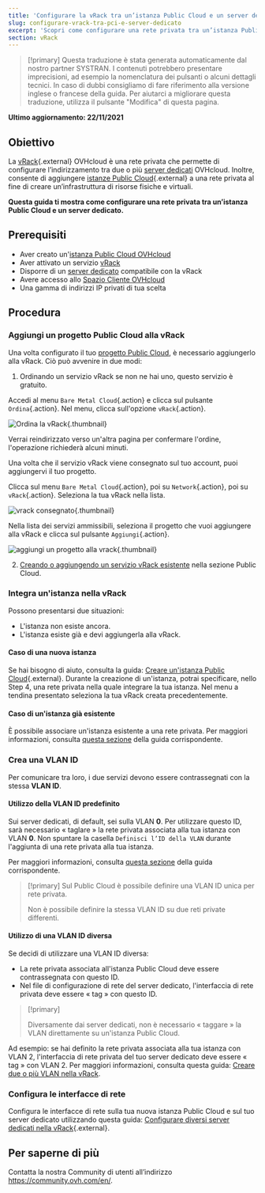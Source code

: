 ```yaml
---
title: 'Configurare la vRack tra un’istanza Public Cloud e un server dedicato'
slug: configurare-vrack-tra-pci-e-server-dedicato
excerpt: 'Scopri come configurare una rete privata tra un’istanza Public Cloud e un server dedicato'
section: vRack
---
```


> [!primary]
> Questa traduzione è stata generata automaticamente dal nostro partner SYSTRAN. I contenuti potrebbero presentare imprecisioni, ad esempio la nomenclatura dei pulsanti o alcuni dettagli tecnici. In caso di dubbi consigliamo di fare riferimento alla versione inglese o francese della guida. Per aiutarci a migliorare questa traduzione, utilizza il pulsante "Modifica" di questa pagina.
>

**Ultimo aggiornamento: 22/11/2021**

## Obiettivo

La [vRack](https://www.ovh.it/soluzioni/vrack/){.external} OVHcloud è una rete privata che permette di configurare l’indirizzamento tra due o più [server dedicati](https://www.ovhcloud.com/it/bare-metal/) OVHcloud. Inoltre, consente di aggiungere [istanze Public Cloud](https://www.ovhcloud.com/it/public-cloud/){.external} a una rete privata al fine di creare un’infrastruttura di risorse fisiche e virtuali.

**Questa guida ti mostra come configurare una rete privata tra un’istanza Public Cloud e un server dedicato.**


## Prerequisiti

* Aver creato un'[istanza Public Cloud OVHcloud](https://docs.ovh.com/it/public-cloud/primi-passi-public-cloud/)
* Aver attivato un servizio [vRack](https://www.ovh.it/soluzioni/vrack/)
* Disporre di un [server dedicato](https://www.ovhcloud.com/it/bare-metal/) compatibile con la vRack
* Avere accesso allo [Spazio Cliente OVHcloud](	https://www.ovh.com/auth/?action=gotomanager&from=https://www.ovh.it/&ovhSubsidiary=it)
* Una gamma di indirizzi IP privati di tua scelta


## Procedura

### Aggiungi un progetto Public Cloud alla vRack

Una volta configurato il tuo [progetto Public Cloud](https://docs.ovh.com/it/public-cloud/crea_il_primo_progetto_public_cloud/), è necessario aggiungerlo alla vRack. Ciò può avvenire in due modi:

1. Ordinando un servizio vRack se non ne hai uno, questo servizio è gratuito.

Accedi al menu `Bare Metal Cloud`{.action} e clicca sul pulsante `Ordina`{.action}. Nel menu, clicca sull'opzione `vRack`{.action}.

![Ordina la vRack](images/orderingvrack.png){.thumbnail}

Verrai reindirizzato verso un'altra pagina per confermare l'ordine, l'operazione richiederà alcuni minuti.

Una volta che il servizio vRack viene consegnato sul tuo account, puoi aggiungervi il tuo progetto.

Clicca sul menu `Bare Metal Cloud`{.action}, poi su `Network`{.action}, poi su `vRack`{.action}. Seleziona la tua vRack nella lista.

![vrack consegnato](images/vrackdelivered.png){.thumbnail}

Nella lista dei servizi ammissibili, seleziona il progetto che vuoi aggiungere alla vRack e clicca sul pulsante `Aggiungi`{.action}.

![aggiungi un progetto alla vrack](images/addprojectvrack.png){.thumbnail}

<ol start="2">
  <li><a href="https://docs.ovh.com/it/public-cloud/public-cloud-vrack/#step-1-attivazione-e-gestione-di-un-vrack">Creando o aggiungendo un servizio vRack esistente</a> nella sezione Public Cloud.</li>
</ol>

### Integra un'istanza nella vRack

Possono presentarsi due situazioni:

- L'istanza non esiste ancora.
- L'istanza esiste già e devi aggiungerla alla vRack.

#### Caso di una nuova istanza

Se hai bisogno di aiuto, consulta la guida: [Creare un'istanza Public Cloud](https://docs.ovh.com/it/public-cloud/primi-passi-public-cloud/#step-3-crea-unistanza){.external}. Durante la creazione di un'istanza, potrai specificare, nello Step 4, una rete privata nella quale integrare la tua istanza. Nel menu a tendina presentato seleziona la tua vRack creata precedentemente.

#### Caso di un'istanza già esistente

È possibile associare un'istanza esistente a una rete privata. Per maggiori informazioni, consulta [questa sezione](https://docs.ovh.com/it/public-cloud/public-cloud-vrack/#in-caso-di-istanza-esistente_2) della guida corrispondente.

### Crea una VLAN ID

Per comunicare tra loro, i due servizi devono essere contrassegnati con la stessa **VLAN ID**. 

#### Utilizzo della VLAN ID predefinito

Sui server dedicati, di default, sei sulla VLAN **0**. Per utilizzare questo ID, sarà necessario « taglare » la rete privata associata alla tua istanza con VLAN **0**. Non spuntare la casella `Definisci l’ID della VLAN` durante l'aggiunta di una rete privata alla tua istanza.

Per maggiori informazioni, consulta [questa sezione](https://docs.ovh.com/it/public-cloud/public-cloud-vrack/#step-2-crea-una-vlan-nella-vrack_1) della guida corrispondente. 


> [!primary]
> Sul Public Cloud è possibile definire una VLAN ID unica per rete privata.
>
> Non è possibile definire la stessa VLAN ID su due reti private differenti.

#### Utilizzo di una VLAN ID diversa

Se decidi di utilizzare una VLAN ID diversa:

- La rete privata associata all'istanza Public Cloud deve essere contrassegnata con questo ID.
- Nel file di configurazione di rete del server dedicato, l'interfaccia di rete privata deve essere « tag » con questo ID.


> [!primary]
> 
> Diversamente dai server dedicati, non è necessario « taggare » la VLAN direttamente su un'istanza Public Cloud.
>

Ad esempio: se hai definito la rete privata associata alla tua istanza con VLAN 2, l'interfaccia di rete privata del tuo server dedicato deve essere « tag » con VLAN 2. Per maggiori informazioni, consulta questa guida: [Creare due o più VLAN nella vRack](https://docs.ovh.com/it/dedicated/creare-vlan-vrack/).

### Configura le interfacce di rete

Configura le interfacce di rete sulla tua nuova istanza Public Cloud e sul tuo server dedicato utilizzando questa guida: [Configurare diversi server dedicati nella vRack](../configurare-server-dedicati-vrack/){.external}.

## Per saperne di più

Contatta la nostra Community di utenti all’indirizzo <https://community.ovh.com/en/>.